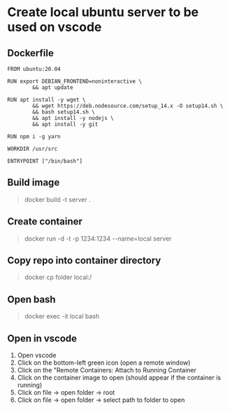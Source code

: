 # Create local ubuntu server to be used on vscode
## Dockerfile
```
FROM ubuntu:20.04

RUN export DEBIAN_FRONTEND=noninteractive \
        && apt update

RUN apt install -y wget \
        && wget https://deb.nodesource.com/setup_14.x -O setup14.sh \
        && bash setup14.sh \
        && apt install -y nodejs \
        && apt install -y git

RUN npm i -g yarn

WORKDIR /usr/src

ENTRYPOINT ["/bin/bash"]
```
## Build image
> docker build -t server .
## Create container
> docker run -d -t -p 1234:1234 --name=local server
## Copy repo into container directory
> docker cp folder local:/
## Open bash
> docker exec -it local bash
## Open in vscode
1. Open vscode
2. Click on the bottom-left green icon (open a remote window)
3. Click on the "Remote Containers: Attach to Running Container
4. Click on the container image to open (should appear if the container is running)
5. Click on file -> open folder -> root
6. Click on file -> open folder -> select path to folder to open
